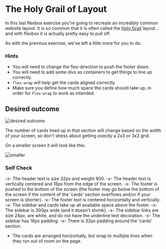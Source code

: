 # The Holy Grail of Layout

In this last flexbox exercise you're going to recreate an incredibly common website layout. It is so common that it is often called the [Holy Grail](https://www.google.com/search?q=holy+grail+layout&tbm=isch&sclient=img) layout... and with flexbox it is actually pretty easy to pull off.

As with the previous exercise, we've left a little more for you to do.

### Hints
- You will need to change the flex-direction to push the footer down.
- You will need to add some divs as containers to get things to line up correctly.
- `flex-wrap` will help get the cards aligned correctly.
-  Make sure you define how much space the cards should take up, in order for `flex-wrap` to work as intended.

## Desired outcome

![desired outcome](./desired-outcome.png)

The number of cards lined up in that section will change based on the width of your screen, so don't stress about getting _exactly_ a 2x3 or 3x2 grid.

On a smaller screen it will look like this:

![smaller](./desired-outcome-smaller.png)

### Self Check
-x- The header text is size 32px and weight 900.
-x- The header text is vertically centered and 16px from the edge of the screen.
-x- The footer is pushed to the bottom of the screen (the footer may go _below_ the bottom of the screen if the content of the 'cards' section overflows and/or if your screen is shorter).
-x- The footer text is centered horizontally and vertically.
-x- The sidebar and cards take up all available space above the footer.
-x- The sidebar is 300px wide (and it doesn't shrink).
-x- The sidebar links are size 24px, are white, and do not have the underline text decoration.
-x- The sidebar has 16px padding.
-x- There is 32px padding around the 'cards' section.
- The cards are arranged horizontally, but wrap to multiple lines when they run out of room on the page.
